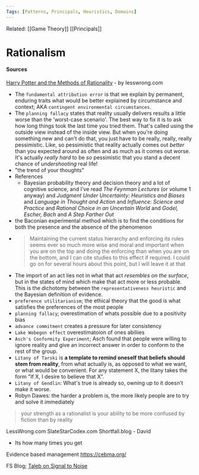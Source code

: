 ```yaml
---
Tags: [Patterns, Principals, Heuristics, Domains]
---
```

Related: [[Game Theory]] [[Principals]] 
# Rationalism

#### Sources
[Harry Potter and the Methods of Rationality](http://www.hpmor.com/chapter/4) - by lesswrong.com
- The `fundamental attribution error` is that we explain by permanent, enduring traits what would be better explained by circumstance and context; AKA `contingent environmental circumstances`.
- The `planning fallacy` states that reality usually delivers results a little worse than the 'worst-case scenario'. The best way to fix it is to ask how long things took the last time you tried them. That's called using the outside view instead of the inside view. But when you're doing something new and can't do that, you just have to be really, really, really pessimistic. Like, so pessimistic that reality actually comes out _better_ than you expected around as often and as much as it comes out worse. It's actually _really hard_ to be _so_ pessimistic that you stand a decent chance of _undershooting_ real life!
- "the trend of your thoughts"
- References
	- Bayesian probability theory and decision theory and a lot of cognitive science, and I've read _The Feynman Lectures_ (or volume 1 anyway) and _Judgment Under Uncertainty: Heuristics and Biases_ and _Language in Thought and Action_ and _Influence: Science and Practice_ and _Rational Choice in an Uncertain World_ and _Godel, Escher, Bach_ and _A Step Farther Out_
- the Baconian experimental method which is to find the conditions for both the presence and the absence of the phenomenon
- > Maintaining the current status hierarchy and enforcing its rules seems ever so much more wise and moral and important when you are on the top and doing the enforcing than when you are on the bottom, and I can cite studies to this effect if required. I could go on for several hours about this point, but I will leave it at that
- The import of an act lies not in what that act _resembles on the surface_, but in the states of mind which make that act more or less probable. This is the dichotomy between the `representativeness heuristic` and the Bayesian definition of evidence.
- `preference utilitarianism`; the ethical theory that the good is what satisfies the preferences of the most people
- `planning fallacy`; overestimation of whats possible due to a positivity bias
- `advance commitment` creates a pressure for later consistency
- `Lake Wobegon effect` overestimatoion of ones abiliies
- `Asch's Conformity Experiment`; Asch found that people were willing to ignore reality and give an incorrect answer in order to conform to the rest of the group.
- `Litany of Tarski` is **a template to remind oneself that beliefs should stem from reality**, from what actually is, as opposed to what we want, or what would be convenient. For any statement X, the litany takes the form "If X, I desire to believe that X".
- `Litany of Gendlin`: What's true is already so, owning up to it doesn't make it worse.
- Robyn Dawes: the harder a problem is, the more likely people are to try and solve it immediately

> your strength as a rationalist is your ability to be more confused by fiction than by reality


LessWrong.com
SlateStarCodex.com
Shortfall.blog - David
- Its how many times you get 

Evidence based management
https://cebma.org/

FS Blog; [Taleb on Signal to Noise](https://fs.blog/noise-and-signal-nassim-taleb/)

